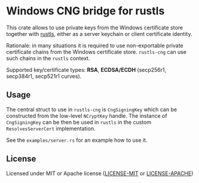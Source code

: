 # Windows CNG bridge for rustls

This crate allows to use private keys from the Windows certificate store together
with [rustls](https://docs.rs/rustls/latest/rustls), either as a server keychain
or client certificate identity.

Rationale: in many situations it is required to use non-exportable private certificate chains
 from the Windows certificate store. `rustls-cng` can use such chains in the `rustls` context.

Supported key/certificate types: **RSA**, **ECDSA/ECDH** (secp256r1, secp384r1, secp521r1 curves).

## Usage

The central struct to use in `rustls-cng` is `CngSigningKey` which can be constructed
 from the low-level `NCryptKey` handle. The instance of `CngSigningKey` can be then be
 used in `rustls` in the custom `ResolvesServerCert` implementation.

See the `examples/server.rs` for an example how to use it.

## License

Licensed under MIT or Apache license ([LICENSE-MIT](https://opensource.org/licenses/MIT) or [LICENSE-APACHE](https://opensource.org/licenses/Apache-2.0))

